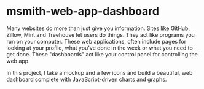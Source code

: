 # msmith-web-app-dashboard
Many websites do more than just give you information. Sites like GitHub, Zillow, Mint and Treehouse let users do things. They act like programs you run on your computer. These web applications, often include pages for looking at your profile, what you've done in the week or what you need to get done. These "dashboards" act like your control panel for controlling the web app.

In this project, I take a mockup and a few icons and build a beautiful, web dashboard complete with JavaScript-driven charts and graphs.
